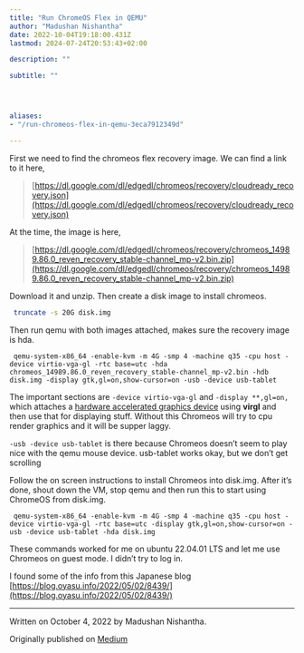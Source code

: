 ```yaml
---
title: "Run ChromeOS Flex in QEMU"
author: "Madushan Nishantha"
date: 2022-10-04T19:18:00.431Z
lastmod: 2024-07-24T20:53:43+02:00

description: ""

subtitle: ""




aliases:
- "/run-chromeos-flex-in-qemu-3eca7912349d"

---
```


First we need to find the chromeos flex recovery image. We can find a link to it here,

> [https://dl.google.com/dl/edgedl/chromeos/recovery/cloudready_recovery.json](https://dl.google.com/dl/edgedl/chromeos/recovery/cloudready_recovery.json)

At the time, the image is here,

> [https://dl.google.com/dl/edgedl/chromeos/recovery/chromeos_14989.86.0_reven_recovery_stable-channel_mp-v2.bin.zip](https://dl.google.com/dl/edgedl/chromeos/recovery/chromeos_14989.86.0_reven_recovery_stable-channel_mp-v2.bin.zip)

Download it and unzip. Then create a disk image to install chromeos.

```bash
 truncate -s 20G disk.img
```

Then run qemu with both images attached, makes sure the recovery image is hda.

```text
 qemu-system-x86_64 -enable-kvm -m 4G -smp 4 -machine q35 -cpu host -device virtio-vga-gl -rtc base=utc -hda chromeos_14989.86.0_reven_recovery_stable-channel_mp-v2.bin -hdb disk.img -display gtk,gl=on,show-cursor=on -usb -device usb-tablet

```
The important sections are `-device virtio-vga-gl` and `-display **,gl=on,` which attaches a [hardware accelerated graphics device](https://wiki.archlinux.org/title/QEMU#virtio) using **virgl** and then use that for displaying stuff. Without this Chromeos will try to cpu render graphics and it will be supper laggy.

`-usb -device usb-tablet` is there because Chromeos doesn’t seem to play nice with the qemu mouse device. usb-tablet works okay, but we don’t get scrolling

Follow the on screen instructions to install Chromeos into disk.img. After it’s done, shout down the VM, stop qemu and then run this to start using ChromeOS from disk.img.
```text
 qemu-system-x86_64 -enable-kvm -m 4G -smp 4 -machine q35 -cpu host -device virtio-vga-gl -rtc base=utc -display gtk,gl=on,show-cursor=on -usb -device usb-tablet -hda disk.img
```

These commands worked for me on ubuntu 22.04.01 LTS and let me use Chromeos on guest mode. I didn’t try to log in.

I found some of the info from this Japanese blog [https://blog.oyasu.info/2022/05/02/8439/](https://blog.oyasu.info/2022/05/02/8439/)

* * *
Written on October 4, 2022 by Madushan Nishantha.

Originally published on [Medium](https://medium.com/@madushan1000/run-chromeos-flex-in-qemu-3eca7912349d)
